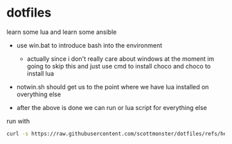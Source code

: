 # dotfiles

learn some lua and learn some ansible

- use win.bat to introduce bash into the environment
  - actually since i don't really care about windows at the moment im going to skip this and just use cmd to install choco and choco to install lua

- notwin.sh should get us to the point where we have lua installed on overything else
- after the above is done we can run or lua script for everything else



run with
``` bash
curl -s https://raw.githubusercontent.com/scottmonster/dotfiles/refs/heads/master/bin/run.sh | sudo bash

```